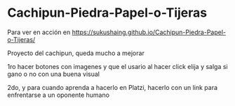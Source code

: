 # Cachipun-Piedra-Papel-o-Tijeras

Para ver en acción en https://sukushaing.github.io/Cachipun-Piedra-Papel-o-Tijeras/


Proyecto del cachipun, queda mucho a mejorar

1ro hacer botones con imagenes y que el usario al hacer click elija y salga si gano o no 
con una buena visual

2do, y para cuando aprenda a hacerlo en Platzi, hacerlo con un link para enfrentarse a un oponente humano